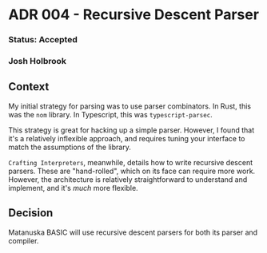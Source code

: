 # ADR 004 - Recursive Descent Parser
### Status: Accepted
### Josh Holbrook

## Context

My initial strategy for parsing was to use parser combinators. In Rust, this
was the `nom` library. In Typescript, this was `typescript-parsec`.

This strategy is great for hacking up a simple parser. However, I found that
it's a relatively inflexible approach, and requires tuning your interface
to match the assumptions of the library.

`Crafting Interpreters`, meanwhile, details how to write recursive descent
parsers. These are "hand-rolled", which on its face can require more work.
However, the architecture is relatively straightforward to understand and
implement, and it's *much* more flexible.

## Decision

Matanuska BASIC will use recursive descent parsers for both its parser
and compiler.

